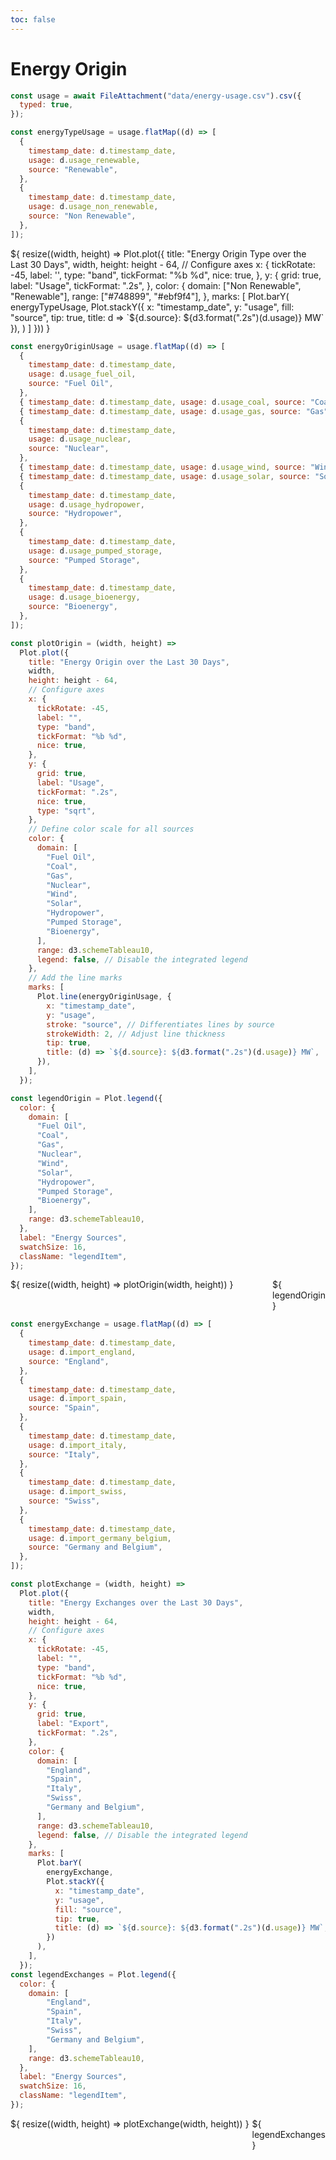 ```yaml
---
toc: false
---
```


# Energy Origin

```js
const usage = await FileAttachment("data/energy-usage.csv").csv({
  typed: true,
});

const energyTypeUsage = usage.flatMap((d) => [
  {
    timestamp_date: d.timestamp_date,
    usage: d.usage_renewable,
    source: "Renewable",
  },
  {
    timestamp_date: d.timestamp_date,
    usage: d.usage_non_renewable,
    source: "Non Renewable",
  },
]);
```

<div class="grid grid-cols-1" style="grid-auto-rows: 504px;">
  <div class="card">
    ${
      resize((width, height) => Plot.plot({
        title: "Energy Origin Type over the Last 30 Days",
        width,
        height: height - 64,
        // Configure axes
        x: {
          tickRotate: -45,
          label: '',
          type: "band",
          tickFormat: "%b %d",
          nice: true,
        },
        y: {
          grid: true,
          label: "Usage",
          tickFormat: ".2s",
        },
        color: {
          domain: ["Non Renewable", "Renewable"],
          range: ["#748899", "#ebf9f4"],
        },
        marks: [
          Plot.barY(
            energyTypeUsage,
            Plot.stackY({
              x: "timestamp_date",
              y: "usage",
              fill: "source",
              tip: true,
              title: d => `${d.source}: ${d3.format(".2s")(d.usage)} MW`
            }),
          )
        ]
      }))
    }
  </div>
</div>

```js
const energyOriginUsage = usage.flatMap((d) => [
  {
    timestamp_date: d.timestamp_date,
    usage: d.usage_fuel_oil,
    source: "Fuel Oil",
  },
  { timestamp_date: d.timestamp_date, usage: d.usage_coal, source: "Coal" },
  { timestamp_date: d.timestamp_date, usage: d.usage_gas, source: "Gas" },
  {
    timestamp_date: d.timestamp_date,
    usage: d.usage_nuclear,
    source: "Nuclear",
  },
  { timestamp_date: d.timestamp_date, usage: d.usage_wind, source: "Wind" },
  { timestamp_date: d.timestamp_date, usage: d.usage_solar, source: "Solar" },
  {
    timestamp_date: d.timestamp_date,
    usage: d.usage_hydropower,
    source: "Hydropower",
  },
  {
    timestamp_date: d.timestamp_date,
    usage: d.usage_pumped_storage,
    source: "Pumped Storage",
  },
  {
    timestamp_date: d.timestamp_date,
    usage: d.usage_bioenergy,
    source: "Bioenergy",
  },
]);

const plotOrigin = (width, height) =>
  Plot.plot({
    title: "Energy Origin over the Last 30 Days",
    width,
    height: height - 64,
    // Configure axes
    x: {
      tickRotate: -45,
      label: "",
      type: "band",
      tickFormat: "%b %d",
      nice: true,
    },
    y: {
      grid: true,
      label: "Usage",
      tickFormat: ".2s",
      nice: true,
      type: "sqrt",
    },
    // Define color scale for all sources
    color: {
      domain: [
        "Fuel Oil",
        "Coal",
        "Gas",
        "Nuclear",
        "Wind",
        "Solar",
        "Hydropower",
        "Pumped Storage",
        "Bioenergy",
      ],
      range: d3.schemeTableau10,
      legend: false, // Disable the integrated legend
    },
    // Add the line marks
    marks: [
      Plot.line(energyOriginUsage, {
        x: "timestamp_date",
        y: "usage",
        stroke: "source", // Differentiates lines by source
        strokeWidth: 2, // Adjust line thickness
        tip: true,
        title: (d) => `${d.source}: ${d3.format(".2s")(d.usage)} MW`,
      }),
    ],
  });

const legendOrigin = Plot.legend({
  color: {
    domain: [
      "Fuel Oil",
      "Coal",
      "Gas",
      "Nuclear",
      "Wind",
      "Solar",
      "Hydropower",
      "Pumped Storage",
      "Bioenergy",
    ],
    range: d3.schemeTableau10,
  },
  label: "Energy Sources",
  swatchSize: 16,
  className: "legendItem",
});
```

<div class="grid grid-cols-1" style="grid-auto-rows: 504px;">
  <div class="card" style="display: flex">
    <div style="flex:1;">
      ${
        resize((width, height) => plotOrigin(width, height))
      }
    </div>
    <style>
      .legendItem-swatch { height: 32px;}
    </style>
    <div style="flex: 0;">
      ${
        legendOrigin
      }
    </div>
  </div>
</div>

```js
const energyExchange = usage.flatMap((d) => [
  {
    timestamp_date: d.timestamp_date,
    usage: d.import_england,
    source: "England",
  },
  {
    timestamp_date: d.timestamp_date,
    usage: d.import_spain,
    source: "Spain",
  },
  {
    timestamp_date: d.timestamp_date,
    usage: d.import_italy,
    source: "Italy",
  },
  {
    timestamp_date: d.timestamp_date,
    usage: d.import_swiss,
    source: "Swiss",
  },
  {
    timestamp_date: d.timestamp_date,
    usage: d.import_germany_belgium,
    source: "Germany and Belgium",
  },
]);

const plotExchange = (width, height) =>
  Plot.plot({
    title: "Energy Exchanges over the Last 30 Days",
    width,
    height: height - 64,
    // Configure axes
    x: {
      tickRotate: -45,
      label: "",
      type: "band",
      tickFormat: "%b %d",
      nice: true,
    },
    y: {
      grid: true,
      label: "Export",
      tickFormat: ".2s",
    },
    color: {
      domain: [
        "England",
        "Spain",
        "Italy",
        "Swiss",
        "Germany and Belgium",
      ],
      range: d3.schemeTableau10,
      legend: false, // Disable the integrated legend
    },
    marks: [
      Plot.barY(
        energyExchange,
        Plot.stackY({
          x: "timestamp_date",
          y: "usage",
          fill: "source",
          tip: true,
          title: (d) => `${d.source}: ${d3.format(".2s")(d.usage)} MW`,
        })
      ),
    ],
  });
const legendExchanges = Plot.legend({
  color: {
    domain: [
        "England",
        "Spain",
        "Italy",
        "Swiss",
        "Germany and Belgium",
    ],
    range: d3.schemeTableau10,
  },
  label: "Energy Sources",
  swatchSize: 16,
  className: "legendItem",
});
```


<div class="grid grid-cols-1" style="grid-auto-rows: 504px;">
  <div class="card" style="display: flex">
    <div style="flex:1;">
      ${
        resize((width, height) => plotExchange(width, height))
      }
    </div>
    <style>
      .legendItem-swatch { height: 32px;}
    </style>
    <div style="flex: 0;">
      ${
        legendExchanges
      }
    </div>
  </div>
</div>
